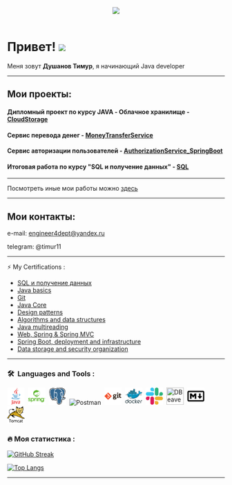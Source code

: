 <div id="header" align="center">
  <img src="https://media.giphy.com/media/RN8FdaB6T1bkkI5n4I/giphy.gif" width="200"/>
</div>
<div id="seconder" align="center">
<img src="https://komarev.com/ghpvc/?username=TimurDushanov&style=flat-square&color=red" alt=""/>
</div>

<h1>
  Привет!
  <img src="https://media.giphy.com/media/hvRJCLFzcasrR4ia7z/giphy.gif" width="30px"/>
</h1>

Меня зовут **Душанов Тимур**, я начинающий Java developer

---

## Мои проекты:
#### Дипломный проект по курсу JAVA - Облачное хранилище - [CloudStorage](https://github.com/TimurDushanov/CloudServiceT)
#### Сервис перевода денег - [MoneyTransferService](https://github.com/TimurDushanov/TransferMoneyService.git)
#### Сервис авторизации пользователей - [AuthorizationService_SpringBoot](AuthorizationService_SpringBoot)
#### Итоговая работа по курсу "SQL и получение данных" - [SQL](https://github.com/TimurDushanov/SQL.git)

---

Посмотреть иные мои работы можно [здесь](https://github.com/TimurDushanov?tab=repositories)

</p>

---

## Мои контакты:
e-mail: engineer4dept@yandex.ru

telegram: @timur11

</p>

---

 ⚡  My Certifications :
 - [SQL и получение данных](https://github.com/TimurDushanov/data/blob/master/certificate.pdf)
 - [Java basics](https://github.com/TimurDushanov/data/blob/master/%D0%BE%D1%81%D0%BD%D0%BE%D0%B2%D1%8B%20JAVA.pdf)
 - [Git](https://github.com/TimurDushanov/data/blob/master/certificategit.pdf)
 - [Java Core](https://github.com/TimurDushanov/data/blob/master/java%20core.pdf)
 - [Design patterns](https://github.com/TimurDushanov/data/blob/master/%D1%88%D0%B0%D0%B1%D0%BB%D0%BE%D0%BD%D1%8B%20%D0%BF%D1%80%D0%BE%D0%B5%D0%BA%D1%82%D0%B8%D1%80%D0%BE%D0%B2%D0%B0%D0%BD%D0%B8%D1%8F.pdf)
 - [Algorithms and data structures](https://github.com/TimurDushanov/data/blob/master/%D0%B0%D0%BB%D0%B3%D0%BE%D1%80%D0%B8%D1%82%D0%BC%D1%8B.pdf)
 - [Java multireading](https://github.com/TimurDushanov/data/blob/master/%D0%BC%D0%BD%D0%BE%D0%B3%D0%BE%D0%BF%D0%BE%D1%82%D0%BE%D1%87%D0%BA%D0%B0.pdf)
 - [Web, Spring & Spring MVC](https://github.com/TimurDushanov/data/blob/master/web%2C%20spring.pdf)
 - [Spring Boot, deployment and infrastructure](https://github.com/TimurDushanov/data/blob/master/spring%20boot.pdf)
 - [Data storage and security organization](https://github.com/TimurDushanov/data/blob/master/certificate.pdf)
 
 
 </p>

---

 ### 🛠 &nbsp;Languages and Tools :
<p>
<img src="https://github.com/devicons/devicon/blob/master/icons/java/java-original-wordmark.svg" title="Java" alt="Java" width="40" height="40"/>&nbsp;
<img src="https://github.com/devicons/devicon/blob/master/icons/spring/spring-original-wordmark.svg" title="Spring" alt="Spring" width="40" height="40"/>&nbsp;
<img src="https://github.com/devicons/devicon/blob/master/icons/postgresql/postgresql-original.svg"  title="PostgreSQL" **alt="PostgreSQL" width="40" height="40"/>&nbsp; 
<img src="https://www.vectorlogo.zone/logos/getpostman/getpostman-icon.svg" title="Postman"  alt="Postman" width="40" height="40"/>&nbsp;
<img src="https://github.com/devicons/devicon/blob/master/icons/git/git-original-wordmark.svg" title="Git" **alt="Git" width="40" height="40"/>&nbsp;
<img src="https://github.com/devicons/devicon/blob/master/icons/docker/docker-original-wordmark.svg"  title="Docker" **alt="Docker" width="40" height="40"/>&nbsp;
<img src="https://github.com/devicons/devicon/blob/master/icons/slack/slack-original.svg"  title="Slack" **alt="Slack" width="40" height="40"/>&nbsp; 
<img src="https://raw.githubusercontent.com/wiki/dbeaver/dbeaver/images/dbeaver-icon-64x64.png" title="DBeaver" **alt="DBeaver" width="40" height="40"/>&nbsp; 
<img src="https://github.com/devicons/devicon/blob/master/icons/markdown/markdown-original.svg" title="MD" **alt="MD" width="40" height="40"/>&nbsp;
<img src="https://github.com/devicons/devicon/blob/master/icons/tomcat/tomcat-original-wordmark.svg" title="TomCat" **alt="TomCat" width="40" height="40"/>&nbsp;
 
</p>



### :fire: Моя статистика :
[![GitHub Streak](http://github-readme-streak-stats.herokuapp.com?user=TimurDushanov&theme=highcontrast&border_radius=4.6&locale=ru)](https://git.io/streak-stats)


[![Top Langs](https://github-readme-stats.vercel.app/api/top-langs/?username=TimurDushanov&layout=compact&theme=vision-friendly-dark)](https://github.com/anuraghazra/github-readme-stats)


---

<!--
**TimurDushanov/TimurDushanov** is a ✨ _special_ ✨ repository because its `README.md` (this file) appears on your GitHub profile.

Here are some ideas to get you started:

- 🔭 I’m currently working on ...
- 🌱 I’m currently learning ...
- 👯 I’m looking to collaborate on ...
- 🤔 I’m looking for help with ...
- 💬 Ask me about ...
- 📫 How to reach me: ...
- 😄 Pronouns: ...
- ⚡ Fun fact: ...
-->
